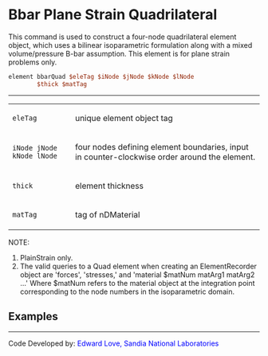 # Bbar Plane Strain Quadrilateral

<p>This command is used to construct a four-node quadrilateral element
object, which uses a bilinear isoparametric formulation along with a
mixed volume/pressure B-bar assumption. This element is for plane strain
problems only.</p>

```tcl
element bbarQuad $eleTag $iNode $jNode $kNode $lNode
        $thick $matTag
```
<hr />
<table>
<tbody>
<tr class="odd">
<td><code class="parameter-table-variable">eleTag</code></td>
<td><p>unique element object tag</p></td>
</tr>
<tr class="even">
<td><p><code class="parameter-table-variable">iNode jNode kNode lNode</code></p></td>
<td><p>four nodes defining element boundaries, input in
counter-clockwise order around the element.</p></td>
</tr>
<tr class="odd">
<td><code class="parameter-table-variable">thick</code></td>
<td><p>element thickness</p></td>
</tr>
<tr class="even">
<td><code class="parameter-table-variable">matTag</code></td>
<td><p>tag of nDMaterial</p></td>
</tr>
</tbody>
</table>
<p>NOTE:</p>
<ol>
<li>PlainStrain only.</li>
<li>The valid queries to a Quad element when creating an ElementRecorder
object are 'forces', 'stresses,' and 'material $matNum matArg1 matArg2
...' Where $matNum refers to the material object at the integration
point corresponding to the node numbers in the isoparametric
domain.</li>
</ol>

## Examples

<hr />
<p>Code Developed by: <span style="color:blue"> Edward Love,
Sandia National Laboratories </span></p>
